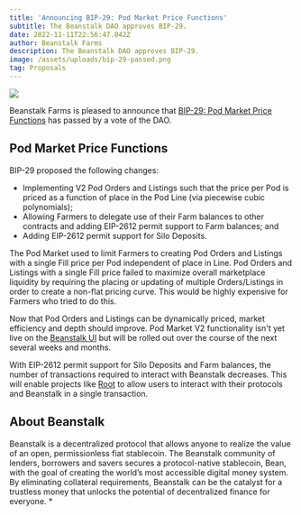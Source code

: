 ```yaml
---
title: 'Announcing BIP-29: Pod Market Price Functions'
subtitle: The Beanstalk DAO approves BIP-29.
date: 2022-11-11T22:56:47.042Z
author: Beanstalk Farms
description: The Beanstalk DAO approves BIP-29.
image: /assets/uploads/bip-29-passed.png
tag: Proposals
---
```

![](/assets/uploads/bip-29-passed.png)

Beanstalk Farms is pleased to announce that [BIP-29: Pod Market Price Functions](https://snapshot.org/#/beanstalkdao.eth/proposal/0x53c358af0fae50f888795c5f2272d50f8759b7702bf7dc2255a03f9fb22ccf45) has passed by a vote of the DAO. 

## Pod Market Price Functions

BIP-29 proposed the following changes:

* Implementing V2 Pod Orders and Listings such that the price per Pod is priced as a function of place in the Pod Line (via piecewise cubic polynomials);
* Allowing Farmers to delegate use of their Farm balances to other contracts and adding EIP-2612 permit support to Farm balances; and
* Adding EIP-2612 permit support for Silo Deposits.

The Pod Market used to limit Farmers to creating Pod Orders and Listings with a single Fill price per Pod independent of place in Line. Pod Orders and Listings with a single Fill price failed to maximize overall marketplace liquidity by requiring the placing or updating of multiple Orders/Listings in order to create a non-flat pricing curve. This would be highly expensive for Farmers who tried to do this.

Now that Pod Orders and Listings can be dynamically priced, market efficiency and depth should improve. Pod Market V2 functionality isn't yet live on the [Beanstalk UI](https://app.bean.money/) but will be rolled out over the course of the next several weeks and months.

With EIP-2612 permit support for Silo Deposits and Farm balances, the number of transactions required to interact with Beanstalk decreases. This will enable projects like [Root](https://roottoken.org/) to allow users to interact with their protocols and Beanstalk in a single transaction.

## About Beanstalk

Beanstalk is a decentralized protocol that allows anyone to realize the value of an open, permissionless fiat stablecoin. The Beanstalk community of lenders, borrowers and savers secures a protocol-native stablecoin, Bean, with the goal of creating the world’s most accessible digital money system. By eliminating collateral requirements, Beanstalk can be the catalyst for a trustless money that unlocks the potential of decentralized finance for everyone.
* 